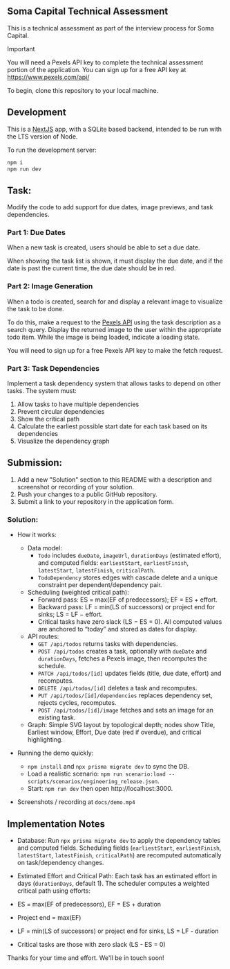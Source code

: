 ## Soma Capital Technical Assessment

This is a technical assessment as part of the interview process for Soma Capital.

> [!IMPORTANT]  
> You will need a Pexels API key to complete the technical assessment portion of the application. You can sign up for a free API key at https://www.pexels.com/api/  

To begin, clone this repository to your local machine.

## Development

This is a [NextJS](https://nextjs.org) app, with a SQLite based backend, intended to be run with the LTS version of Node.

To run the development server:

```bash
npm i
npm run dev
```

## Task:

Modify the code to add support for due dates, image previews, and task dependencies.

### Part 1: Due Dates 

When a new task is created, users should be able to set a due date.

When showing the task list is shown, it must display the due date, and if the date is past the current time, the due date should be in red.

### Part 2: Image Generation 

When a todo is created, search for and display a relevant image to visualize the task to be done. 

To do this, make a request to the [Pexels API](https://www.pexels.com/api/) using the task description as a search query. Display the returned image to the user within the appropriate todo item. While the image is being loaded, indicate a loading state.

You will need to sign up for a free Pexels API key to make the fetch request. 

### Part 3: Task Dependencies

Implement a task dependency system that allows tasks to depend on other tasks. The system must:

1. Allow tasks to have multiple dependencies
2. Prevent circular dependencies
3. Show the critical path
4. Calculate the earliest possible start date for each task based on its dependencies
5. Visualize the dependency graph

## Submission:

1. Add a new "Solution" section to this README with a description and screenshot or recording of your solution. 
2. Push your changes to a public GitHub repository.
3. Submit a link to your repository in the application form.


### Solution:

- How it works:
  - Data model:
    - `Todo` includes `dueDate`, `imageUrl`, `durationDays` (estimated effort), and computed fields: `earliestStart`, `earliestFinish`, `latestStart`, `latestFinish`, `criticalPath`.
    - `TodoDependency` stores edges with cascade delete and a unique constraint per dependent/dependency pair.
  - Scheduling (weighted critical path):
    - Forward pass: ES = max(EF of predecessors); EF = ES + effort.
    - Backward pass: LF = min(LS of successors) or project end for sinks; LS = LF − effort.
    - Critical tasks have zero slack (LS − ES = 0). All computed values are anchored to “today” and stored as dates for display.
  - API routes:
    - `GET /api/todos` returns tasks with dependencies.
    - `POST /api/todos` creates a task, optionally with `dueDate` and `durationDays`, fetches a Pexels image, then recomputes the schedule.
    - `PATCH /api/todos/[id]` updates fields (title, due date, effort) and recomputes.
    - `DELETE /api/todos/[id]` deletes a task and recomputes.
    - `PUT /api/todos/[id]/dependencies` replaces dependency set, rejects cycles, recomputes.
    - `POST /api/todos/[id]/image` fetches and sets an image for an existing task.
  - Graph: Simple SVG layout by topological depth; nodes show Title, Earliest window, Effort, Due date (red if overdue), and critical highlighting.

- Running the demo quickly:
  - `npm install` and `npx prisma migrate dev` to sync the DB.
  - Load a realistic scenario: `npm run scenario:load -- scripts/scenarios/engineering_release.json`.
  - Start: `npm run dev` then open http://localhost:3000.

- Screenshots / recording at `docs/demo.mp4`

## Implementation Notes

- Database: Run `npx prisma migrate dev` to apply the dependency tables and computed fields. Scheduling fields (`earliestStart`, `earliestFinish`, `latestStart`, `latestFinish`, `criticalPath`) are recomputed automatically on task/dependency changes.

 - Estimated Effort and Critical Path: Each task has an estimated effort in days (`durationDays`, default 1). The scheduler computes a weighted critical path using efforts:
  - ES = max(EF of predecessors), EF = ES + duration
  - Project end = max(EF)
  - LF = min(LS of successors) or project end for sinks, LS = LF - duration
  - Critical tasks are those with zero slack (LS - ES = 0)



Thanks for your time and effort. We'll be in touch soon!
